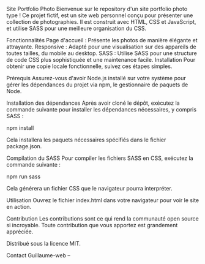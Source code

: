 Site Portfolio Photo
Bienvenue sur le repository d'un site portfolio photo type ! Ce projet fictif, est un site web personnel conçu pour présenter une collection de photographies. Il est construit avec HTML, CSS et JavaScript, et utilise SASS pour une meilleure organisation du CSS.

Fonctionnalités
Page d'accueil : Présente les photos de manière élégante et attrayante.
Responsive : Adapté pour une visualisation sur des appareils de toutes tailles, du mobile au desktop.
SASS : Utilise SASS pour une structure de code CSS plus sophistiquée et une maintenance facile.
Installation
Pour obtenir une copie locale fonctionnelle, suivez ces étapes simples.

Prérequis
Assurez-vous d'avoir Node.js installé sur votre système pour gérer les dépendances du projet via npm, le gestionnaire de paquets de Node.

Installation des dépendances
Après avoir cloné le dépôt, exécutez la commande suivante pour installer les dépendances nécessaires, y compris SASS :

npm install

Cela installera les paquets nécessaires spécifiés dans le fichier package.json.

Compilation du SASS
Pour compiler les fichiers SASS en CSS, exécutez la commande suivante :

npm run sass

Cela générera un fichier CSS que le navigateur pourra interpréter.

Utilisation
Ouvrez le fichier index.html dans votre navigateur pour voir le site en action.

Contribution
Les contributions sont ce qui rend la communauté open source si incroyable. Toute contribution que vous apportez est grandement appréciée.

Distribué sous la licence MIT.

Contact
Guillaume-web –
